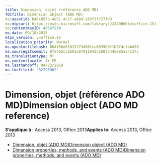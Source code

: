 ```yaml
---
title: Dimension, objet (référence ADO MD)
TOCTitle: Dimension object (ADO MD)
ms:assetid: b48c853b-4e51-4c1f-a88d-283f1f727fd3
ms:mtpsurl: https://msdn.microsoft.com/library/JJ249866(v=office.15)
ms:contentKeyID: 48547230
ms.date: 09/18/2015
mtps_version: v=office.15
localization_priority: Normal
ms.openlocfilehash: 864f58d01813f734561cc6035b3f1b874cf4b458
ms.sourcegitcommit: 8fe462c32b91c87911942c188f3445e85a54137c
ms.translationtype: MT
ms.contentlocale: fr-FR
ms.lasthandoff: 04/23/2019
ms.locfileid: "32293902"
---
```

# <a name="dimension-object-ado-md-reference"></a><span data-ttu-id="51cd4-102">Dimension, objet (référence ADO MD)</span><span class="sxs-lookup"><span data-stu-id="51cd4-102">Dimension object (ADO MD reference)</span></span>

<span data-ttu-id="51cd4-103">**S’applique à** : Access 2013, Office 2013</span><span class="sxs-lookup"><span data-stu-id="51cd4-103">**Applies to**: Access 2013, Office 2013</span></span>

- [<span data-ttu-id="51cd4-104">Dimension, objet (ADO MD)</span><span class="sxs-lookup"><span data-stu-id="51cd4-104">Dimension object (ADO MD)</span></span>](dimension-object-ado-md.md)
- [<span data-ttu-id="51cd4-105">Dimension properties, methods, and events (ADO MD)</span><span class="sxs-lookup"><span data-stu-id="51cd4-105">Dimension properties, methods, and events (ADO MD)</span></span>](dimension-properties-methods-and-events-ado-md.md)


